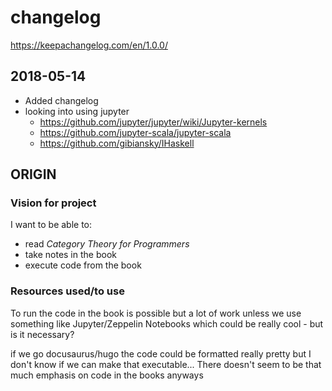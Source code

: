# changelog 
https://keepachangelog.com/en/1.0.0/ 

## 2018-05-14
- Added changelog
- looking into using jupyter 
    - https://github.com/jupyter/jupyter/wiki/Jupyter-kernels 
    - https://github.com/jupyter-scala/jupyter-scala
    - https://github.com/gibiansky/IHaskell

## ORIGIN 

### **Vision** for project
I want to be able to:
- read *Category Theory for Programmers*
- take notes in the book
- execute code from the book

### **Resources** used/to use
To run the code in the book is possible but a lot of work
unless we use something like Jupyter/Zeppelin Notebooks
which could be really cool - but is it necessary? 

if we go docusaurus/hugo the code could be formatted really pretty 
but I don't know if we can make that executable...
There doesn't seem to be that much emphasis on code in the 
books anyways 

